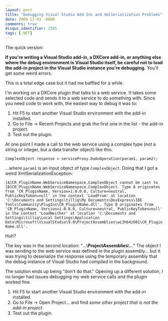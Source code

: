 ```yaml
---
layout: post
title: "Debugging Visual Studio Add-Ins and XmlSerialization Problems"
date: 2009-11-03 -0800
comments: true
disqus_identifier: 1585
tags: [.NET]
---
```

The quick version:

**If you're writing a Visual Studio add-in, a DXCore add-in, or anything
else where the debug environment is Visual Studio itself, be careful not
to load the add-in project in the Visual Studio instance you're
debugging.** You'll get some weird errors.

This is a total edge case but it had me baffled for a while.

I'm working on a DXCore plugin that talks to a web service. It takes
some selected code and sends it to a web service to do something with.
Since you need code to work with, the easiest way to debug it was to:

1.  Hit F5 to start another Visual Studio environment with the add-in
    installed.
2.  Go to File -\> Recent Projects and grab the first one in the list -
    the add-in project.
3.  Test out the plugin.

At one point I made a call to the web service using a complex type (not
a string or integer, but a data transfer object) like this:

`ComplexObject response = serviceProxy.DoAnOperation(param1, param2);`

...where `param1` is an input object of type `ComplexObject`. Doing that
I got a weird XmlSerializationException:

`[A]CR_PluginName.WebServiceNamespace.ComplexObject cannot be cast to [B]CR_PluginName.WebServiceNamespace.ComplexObject. Type A originates from 'CR_PluginName, Version=1.0.0.0, Culture=neutral, PublicKeyToken=null' in the context 'LoadFrom' at location 'C:\Documents and Settings\tillig\My Documents\DevExpress\IDE Tools\Community\PlugIns\CR_PluginName.dll'. Type B originates from 'CR_PluginName, Version=1.0.0.0, Culture=neutral, PublicKeyToken=null' in the context 'LoadNeither' at location 'C:\Documents and Settings\tillig\Local Settings\Application Data\Microsoft\VisualStudio\9.0\ProjectAssemblies\wi3h64z601\CR_PluginName.dll'.`

Huh?

The key was in the second location: "...\\**ProjectAssemblies**\\..."
The object I was sending to the web service was defined in the plugin
assembly... but it was trying to deserialize the response using the
temporary assembly that the debug instance of Visual Studio had compiled
in the background.

The solution ends up being "don't do that." Opening up a different
solution, I no longer had issues debugging my web service calls and the
plugin worked fine.

1.  Hit F5 to start another Visual Studio environment with the add-in
    installed.
2.  Go to File -\> Open Project... and find *some other project that is
    not the add-in project*.
3.  Test out the plugin.


